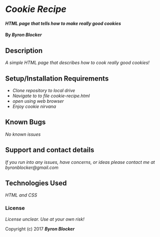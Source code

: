 # _Cookie Recipe_

#### _HTML page that tells how to make really good cookies_

#### By _**Byron Blocker**_

## Description

_A simple HTML page that describes how to cook really good cookies!_

## Setup/Installation Requirements

* _Clone repository to local drive_
* _Navigate to to file cookie-recipe.html_
* _open using web browser_
* _Enjoy cookie nirvana_

## Known Bugs

_No known issues_

## Support and contact details

_If you run into any issues, have concerns, or ideas please contact me at byronblocker@gmail.com_

## Technologies Used

_HTML and CSS_

### License

*License unclear. Use at your own risk!*

Copyright (c) 2017 **_Byron Blocker_**

